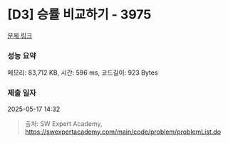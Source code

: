 # [D3] 승률 비교하기 - 3975 

[문제 링크](https://swexpertacademy.com/main/code/problem/problemDetail.do?contestProbId=AWIX_iFqjg4DFAVH) 

### 성능 요약

메모리: 83,712 KB, 시간: 596 ms, 코드길이: 923 Bytes

### 제출 일자

2025-05-17 14:32



> 출처: SW Expert Academy, https://swexpertacademy.com/main/code/problem/problemList.do